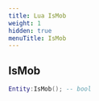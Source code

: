 ```yaml
---
title: Lua IsMob
weight: 1
hidden: true
menuTitle: IsMob
---
```

## IsMob
```lua
Entity:IsMob(); -- bool
```